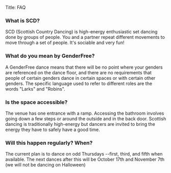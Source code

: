 Title: FAQ

### What is SCD?
SCD (Scottish Country Dancing) is high-energy enthusiastic set dancing done by groups of people. 
You and a partner repeat different movements to move through a set of people. 
It's sociable and very fun!

### What do you mean by GenderFree?
A GenderFree dance means that there will be no point where your genders are referenced on the dance floor, 
and there are no requirements that people of certain genders dance in certain spaces or with certain other genders. 
The specific language used to refer to different roles are the words "Larks" and "Robins".

### Is the space accessible?
The venue has one entrance with a ramp. 
Accessing the bathroom involves going down a few steps or around the outside and in the back door. 
Scottish dancing is traditionally high-energy but dancers are invited to bring the energy they have to safely have a good time.

### Will this happen regularly? When?
The current plan is to dance on odd Thursdays --first, third, and fifth when available. 
The next dances after this will be October 17th and November 7th (we will not be dancing on Halloween)

